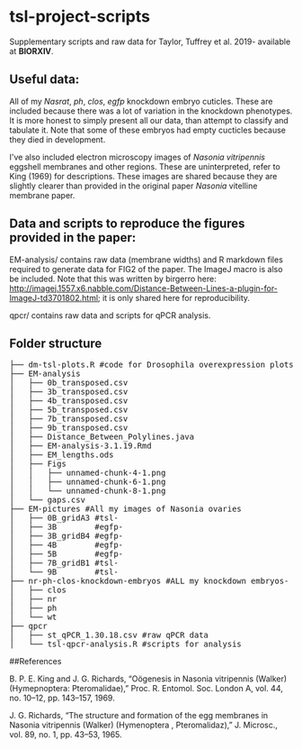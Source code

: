 # tsl-project-scripts

Supplementary scripts and raw data for Taylor, Tuffrey et al. 2019- available at __BIORXIV__. 

## Useful data: 

All of my *Nasrat*, *ph*, *clos*, *egfp* knockdown embryo cuticles. These are included because there was a lot of variation in the knockdown phenotypes. It is more honest to simply present all our data, than attempt to classify and tabulate it. Note that some of these embryos had empty cucticles because they died in development. 

I've also included electron microscopy images of *Nasonia vitripennis* eggshell membranes and other regions. These are uninterpreted, refer to King (1969) for descriptions. These images are shared because they are slightly clearer than provided in the original paper *Nasonia* vitelline membrane paper. 

## Data and scripts to reproduce the figures provided in the paper: 

EM-analysis/ contains raw data (membrane widths) and R markdown files required to generate data for FIG2 of the paper. The ImageJ macro is also be included. Note that this was written by birgerro here: http://imagej.1557.x6.nabble.com/Distance-Between-Lines-a-plugin-for-ImageJ-td3701802.html; it is only shared here for reproducibility. 

qpcr/ contains raw data and scripts for qPCR analysis. 

## Folder structure 

<pre>
├── dm-tsl-plots.R #code for Drosophila overexpression plots 
├── EM-analysis
│   ├── 0b_transposed.csv
│   ├── 3b_transposed.csv
│   ├── 4b_transposed.csv
│   ├── 5b_transposed.csv
│   ├── 7b_transposed.csv
│   ├── 9b_transposed.csv
│   ├── Distance_Between_Polylines.java
│   ├── EM-analysis-3.1.19.Rmd
│   ├── EM_lengths.ods
│   ├── Figs
│   │   ├── unnamed-chunk-4-1.png
│   │   ├── unnamed-chunk-6-1.png
│   │   └── unnamed-chunk-8-1.png
│   └── gaps.csv
├── EM-pictures #All my images of Nasonia ovaries
│   ├── 0B_gridA3 #tsl-
│   ├── 3B        #egfp-
│   ├── 3B_gridB4 #egfp-
│   ├── 4B        #egfp-
│   ├── 5B        #egfp-
│   ├── 7B_gridB1 #tsl-
│   └── 9B        #tsl-
├── nr-ph-clos-knockdown-embryos #ALL my knockdown embryos- there is a lot of variation! 
│   ├── clos
│   ├── nr
│   ├── ph
│   └── wt
├── qpcr
│   ├── st_qPCR_1.30.18.csv #raw qPCR data
│   └── tsl-qpcr-analysis.R #scripts for analysis
</pre>

##References 

B. P. E. King and J. G. Richards, “Oögenesis in Nasonia vitripennis (Walker) (Hymepnoptera: Pteromalidae),” Proc. R. Entomol. Soc. London A, vol. 44, no. 10–12, pp. 143–157, 1969.

J. G. Richards, “The structure and formation of the egg membranes in Nasonia vitripennis (Walker) (Hymenoptera , Pteromalidaz),” J. Microsc., vol. 89, no. 1, pp. 43–53, 1965.
